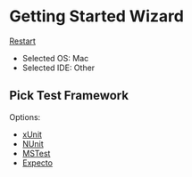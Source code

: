 # Getting Started Wizard

[Restart](/docs/wiz/readme.md)

* Selected OS: Mac
* Selected IDE: Other

## Pick Test Framework

Options:
 * [xUnit](result_Mac_Other_xUnit.md)
 * [NUnit](result_Mac_Other_NUnit.md)
 * [MSTest](result_Mac_Other_MSTest.md)
 * [Expecto](result_Mac_Other_Expecto.md)
